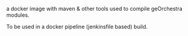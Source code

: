 a docker image with maven & other tools used to compile geOrchestra modules.

To be used in a docker pipeline (jenkinsfile based) build.

